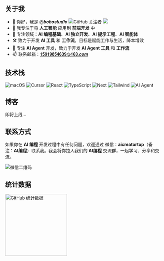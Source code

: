 ## 关于我

- 👋 你好，我是 @𝒃𝒐𝒃𝒐𝒔𝒕𝒖𝒅𝒊𝒐 ![GitHub 关注者](https://img.shields.io/github/followers/bobostudio?style=social) ![](https://komarev.com/ghpvc/?username=bobostudio&label=visitors)
- 👀 我专注于将 **人工智能** 应用到 **前端开发** 中
- 🤖 专注领域：**AI 编程基础**、**AI 独立开发**、**AI 提示工程**、**AI 智能体**
- 🛠️ 致力于开发 **AI 工具** 和 **工作流**，目标是赋能工作与生活，降本增效
- 🤝 专注 **AI Agent** 开发，致力于开发 **AI Agent 工具** 和 **工作流**
- 📫 联系邮箱：𝟏𝟓𝟗𝟏𝟗𝟖𝟓𝟒𝟔𝟑𝟗@𝟏𝟔𝟑.𝒄𝒐𝒎

## 技术栈

![macOS](https://img.shields.io/badge/操作系统-macOS-informational?style=flat-square&logo=apple&logoColor=white) ![Cursor](https://img.shields.io/badge/编辑器-Cursor-blue?style=flat-square&logo=cursor&logoColor=white) ![React](https://img.shields.io/badge/React-blue?style=flat-square&logo=react&logoColor=white) ![TypeScript](https://img.shields.io/badge/TypeScript-blue?style=flat-square&logo=typescript&logoColor=white) ![Next](https://img.shields.io/badge/Next-blue?style=flat-square&logo=nextdotjs&logoColor=white) ![Tailwind](https://img.shields.io/badge/Tailwind-blue?style=flat-square&logo=tailwind-css&logoColor=white) ![AI Agent](https://img.shields.io/badge/AI%20Agent-blue?style=flat-square&logo=ai&logoColor=white)

## 博客

即将上线...

## 联系方式

如果你在 **AI 编程** 开发过程中有任何问题，欢迎通过 微信：**aicreatortop**（备注：**AI编程**）联系我。我会将你拉入我们的 **AI编程** 交流群，一起学习、分享和交流。

![微信二维码](https://www.bobostudio.eu.org/images/wechat-qr.jpg)

## 统计数据

<p align="left">
<img alt="GitHub 统计数据" height='200' src="https://github-readme-stats.vercel.app/api?username=bobostudio&show_icons=true&include_all_commits=true&locale=cn">
</p> 